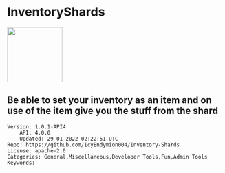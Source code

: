 # InventoryShards
<img src="https://raw.githubusercontent.com/IcyEndymion004/Inventory-Shards/b63844fc7376c9b64fb3d56b4f7c225a6ed437de/profile.png" width="128" height="128" />

## Be able to set your inventory as an item and on use of the item give you the stuff from the shard
```properties
Version: 1.0.1-API4
    API: 4.0.0
    Updated: 29-01-2022 02:22:51 UTC
Repo: https://github.com/IcyEndymion004/Inventory-Shards
License: apache-2.0
Categories: General,Miscellaneous,Developer Tools,Fun,Admin Tools
Keywords: 
```